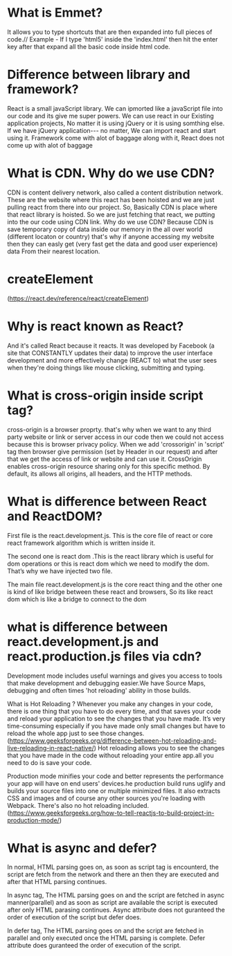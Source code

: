 # What is Emmet?
It allows you to type shortcuts that are then expanded into full pieces of code.//
Example - If I type 'html5' inside the 'index.html' then hit the enter key after that expand all the basic code inside html code.
# Difference between library and framework?
React is a small javaScript library. We can ipmorted like a javaScript file into our code and its give me super powers. We can use react in our Existing application projects, No matter it is using jQuery or it is using somthing else. If we have jQuery application--- no matter, We can import react and start using it.
Framework come with alot of baggage along with it, React does not come up with alot of baggage
# What is CDN. Why do we use CDN?
CDN is content delivery network, also called a content distribution network. These are the website where this react has been hoisted and we are just pulling react from there into our project.
So, Basically CDN is place where that react library is hoisted. So we are just fetching that react, we putting into the our code using CDN link.
Why do we use CDN? Because CDN is save temporary copy of data inside our memory in the all over world (different locaton or country) that's why if anyone accessing my website then they can easly get (very fast get the data and good user experience) data From their nearest location.
# createElement 
(https://react.dev/reference/react/createElement)
# Why is react known as React?
And it's called React because it reacts. It was developed by Facebook (a site that CONSTANTLY updates their data) to improve the user interface development and more effectively change (REACT to) what the user sees when they're doing things like mouse clicking, submitting and typing.
# What is cross-origin inside script tag?
cross-origin is a browser proprty. that's why when we want to any third party website or link or server access in our code then we could not access because this is browser privacy policy. When we add 'crossorigin' in 'script' tag then browser give permission (set by Header in our request) and after that we get the access of link or website and can use it.
CrossOrigin enables cross-origin resource sharing only for this specific method. By default, its allows all origins, all headers, and the HTTP methods. 
# What is difference between React and ReactDOM?
First file is the react.development.js. This is the core file of react or core react framework algorithm which is written inside it.

The second one is react dom .This is the react library which is useful for dom operations or this is react dom which we need to modify the dom. That’s why we have injected two file.

The main file react.development.js is the core react thing and the other one is kind of like bridge between these react and browsers, So its like react dom which is like a bridge to connect to the dom
# what is difference between react.development.js and react.production.js files via cdn?
Development mode includes useful warnings and gives you access to tools that make development and debugging easier.We have Source Maps, debugging and often times 'hot reloading' ability in those builds.

What is Hot Reloading ?
Whenever you make any changes in your code, there is one thing that you have to do every time, and that saves your code and reload your application to see the changes that you have made. It’s very time-consuming especially if you have made only small changes but have to reload the whole app just to see those changes.
(https://www.geeksforgeeks.org/difference-between-hot-reloading-and-live-reloading-in-react-native/)
Hot reloading allows you to see the changes that you have made in the code without reloading your entire app.all you need to do is save your code.

Production mode minifies your code and better represents the performance your app will have on end users' devices.he production build runs uglify and builds your source files into one or multiple minimized files. It also extracts CSS and images and of course any other sources you're loading with Webpack. There's also no hot reloading included.
(https://www.geeksforgeeks.org/how-to-tell-reactjs-to-build-project-in-production-mode/)
# What is async and defer?
In normal, HTML parsing goes on, as soon as script tag is encounterd, the script are fetch from the network and there an then they are executed and after that HTML parsing continues.

In async tag, The HTML parsing goes on and the script are fetched in async manner(parallel) and as soon as script are available the script is executed after only HTML parasing continues. Async attribute does not guranteed the order of execution of the script but defer does.

In defer tag, The HTML parsing goes on and the script are fetched in parallel and only executed once the HTML parsing is complete. Defer attribute does guranteed the order of execution of the script.